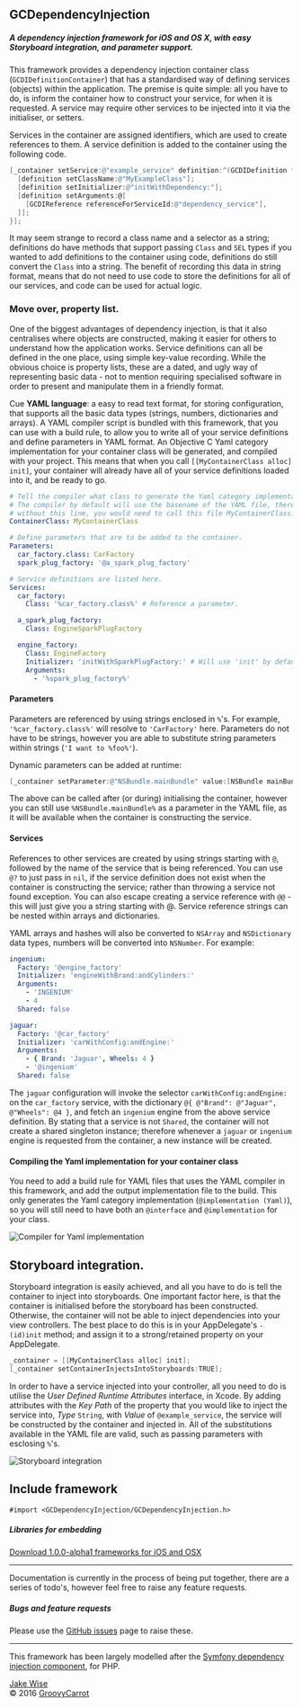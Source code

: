 ## GCDependencyInjection

##### A dependency injection framework for iOS and OS X, with easy Storyboard integration, and parameter support.

This framework provides a dependency injection container class
(`GCDIDefinitionContainer`) that has a standardised way of defining services
(objects) within the application. The premise is quite simple: all you have to
do, is inform the container how to construct your service, for when it is
requested. A service may require other services to be injected into it via the
initialiser, or setters.

Services in the container are assigned identifiers, which are used to create
references to them. A service definition is added to the container using the
following code.

```objective-c
[_container setService:@"example_service" definition:^(GCDIDefinition *definition) {
  [definition setClassName:@"MyExampleClass"];
  [definition setInitializer:@"initWithDependency:"];
  [definition setArguments:@[
    [GCDIReference referenceForServiceId:@"dependency_service"],
  ]];
}];
```

It may seem strange to record a class name and a selector as a string;
definitions do have methods that support passing `Class` and `SEL` types if you
wanted to add definitions to the container using code, definitions do still
convert the `Class` into a string. The benefit of recording this data in
string format, means that do not need to use code to store the definitions for
all of our services, and code can be used for actual logic.

### Move over, property list.

One of the biggest advantages of dependency injection, is that it also
centralises where objects are constructed, making it easier for others to
understand how the application works. Service definitions can all be defined in
the one place, using simple key-value recording. While the obvious choice is
property lists, these are a dated, and ugly way of representing basic data - not
to mention requiring specialised software in order to present and manipulate
them in a friendly format.

Cue **YAML language**: a easy to read text format, for storing configuration,
that supports all the basic data types (strings, numbers, dictionaries and 
arrays). A YAML compiler script is bundled with this framework, that you can use
with a build rule, to allow you to write all of your service definitions and
define parameters in YAML format. An Objective C Yaml category implementation
for your container class will be generated, and compiled with your project. This
means that when you call `[[MyContainerClass alloc] init]`, your container will
already have all of your service definitions loaded into it, and be ready to go.

```yaml
# Tell the compiler what class to generate the Yaml category implementation for.
# The compiler by default will use the basename of the YAML file, therefore 
# without this line, you would need to call this file MyContainerClass.yml
ContainerClass: MyContainerClass

# Define parameters that are to be added to the container.
Parameters:
  car_factory.class: CarFactory
  spark_plug_factory: '@a_spark_plug_factory'

# Service definitions are listed here.
Services:
  car_factory:
    Class: '%car_factory.class%' # Reference a parameter.

  a_spark_plug_factory:
    Class: EngineSparkPlugFactory

  engine_factory:
    Class: EngineFactory
    Initializer: 'initWithSparkPlugFactory:' # Will use 'init' by default.
    Arguments:
      - '%spark_plug_factory%'

```

#### Parameters

Parameters are referenced by using strings enclosed in `%`'s. For example,
`'%car_factory.class%'` will resolve to `'CarFactory'` here. Parameters do not
have to be strings, however you are able to substitute string parameters within
strings (`'I want to %foo%'`).

Dynamic parameters can be added at runtime:
```objective-c
[_container setParameter:@"NSBundle.mainBundle" value:[NSBundle mainBundle]];
```

The above can be called after (or during) initialising the container, however
you can still use `%NSBundle.mainBundle%` as a parameter in the YAML file, as it
will be available when the container is constructing the service.

#### Services

References to other services are created by using strings starting with `@`, 
followed by the name of the service that is being referenced. You can use `@?`
to just pass in `nil`, if the service definition does not exist when the
container is constructing the service; rather than throwing a service not found
exception. You can also escape creating a service reference with `@@` - this 
will just give you a string starting with @. Service reference strings can be
nested within arrays and dictionaries.

YAML arrays and hashes will also be converted to `NSArray` and `NSDictionary`
data types, numbers will be converted into `NSNumber`. For example:

```yaml
ingenium:
  Factory: '@engine_factory'
  Initializer: 'engineWithBrand:andCylinders:'
  Arguments:
    - 'INGENIUM'
    - 4
  Shared: false

jaguar:
  Factory: '@car_factory'
  Initializer: 'carWithConfig:andEngine:'
  Arguments:
    - { Brand: 'Jaguar', Wheels: 4 }
    - '@ingenium'
  Shared: false
```

The `jaguar` configuration will invoke the selector `carWithConfig:andEngine:`
on the `car_factory` service, with the dictionary `@{ @"Brand": @"Jaguar",
@"Wheels": @4 }`, and fetch an `ingenium` engine from the above service
definition. By stating that a service is not `Shared`, the container will not
create a shared singleton instance; therefore whenever a `jaguar` or `ingenium`
engine is requested from the container, a new instance will be created.

#### Compiling the Yaml implementation for your container class

You need to add a build rule for YAML files that uses the YAML compiler in this
framework, and add the output implementation file to the build. This only
generates the Yaml category implementation (`@implementation (Yaml)`), so you
will still need to have both an `@interface` and `@implementation` for your
class.

![Compiler for Yaml implementation](http://groovycarrot.co.uk/sites/gc/files/gcdependencyinjection-xcode-yaml.png)

## Storyboard integration.

Storyboard integration is easily achieved, and all you have to do is tell the
container to inject into storyboards. One important factor here, is that the
container is initialised before the storyboard has been constructed. Otherwise,
the container will not be able to inject dependencies into your view
controllers. The best place to do this is in your AppDelegate's `- (id)init`
method; and assign it to a strong/retained property on your AppDelegate.

```objective-c
_container = [[MyContainerClass alloc] init];
[_container setContainerInjectsIntoStoryboards:TRUE];
```

In order to have a service injected into your controller, all you need to do is
utilise the _User Defined Runtime Attributes_ interface, in Xcode. By adding
attributes with the _Key Path_ of the property that you would like to inject the
service into, _Type_ `String`, with _Value_ of `@example_service`, the service
will be constructed by the container and injected in. All of the substitutions
available in the YAML file are valid, such as passing parameters with esclosing
`%`'s.

![Storyboard integration](http://groovycarrot.co.uk/sites/gc/files/gcdepedencyinjection-storyboard-integration.png)

## Include framework

```
#import <GCDependencyInjection/GCDependencyInjection.h>
```

##### Libraries for embedding

[Download 1.0.0-alpha1 frameworks for iOS and OSX](https://github.com/GroovyCarrot/GCDependencyInjection/releases/download/1.0.0-alpha1/GCDependencyInjection-1.0.0-alpha1.zip)

***

Documentation is currently in the process of being put together, there are a
series of todo's, however feel free to raise any feature requests.

##### Bugs and feature requests
Please use the [GitHub issues](https://github.com/GroovyCarrot/GCDependencyInjection/issues)
page to raise these.

***

This framework has been largely modelled after the [Symfony dependency injection
component](http://symfony.com/doc/current/components/dependency_injection/introduction.html),
for PHP.

[Jake Wise](http://twitter.com/GroovyCarrot)<br />
© 2016 [GroovyCarrot](http://groovycarrot.co.uk)
